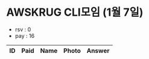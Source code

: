 # AWSKRUG CLI모임 (1월 7일)

* rsv : 0
* pay : 16

ID | Paid | Name | Photo | Answer
-- | ---- | ---- | ----- | ------
